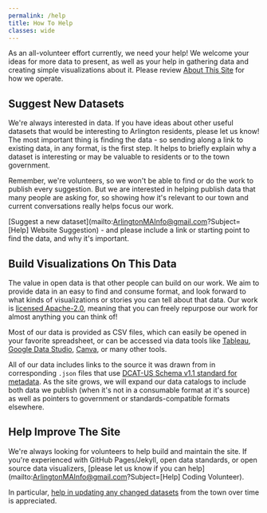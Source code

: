 ```yaml
---
permalink: /help
title: How To Help
classes: wide
---
```


As an all-volunteer effort currently, we need your help!  We welcome your ideas for more data to present, as well as your help in gathering data and creating simple visualizations about it.  Please review [About This Site](/about) for how we operate.

## Suggest New Datasets

We're always interested in data.  If you have ideas about other useful datasets that would be interesting to Arlington residents, please let us know!  The most important thing is finding the data - so sending along a link to existing data, in any format, is the first step.  It helps to briefly explain why a dataset is interesting or may be valuable to residents or to the town government.

Remember, we're volunteers, so we won't be able to find or do the work to publish every suggestion.  But we are interested in helping publish data that many people are asking for, so showing how it's relevant to our town and current conversations really helps focus our work.

[Suggest a new dataset](mailto:ArlingtonMAInfo@gmail.com?Subject=[Help] Website Suggestion) - and please include a link or starting point to find the data, and why it's important.

## Build Visualizations On This Data

The value in open data is that other people can build on our work.  We aim to provide data in an easy to find and consume format, and look forward to what kinds of visualizations or stories you can tell about that data.  Our work is [licensed Apache-2.0](https://arlingtonma.info/terms), meaning that you can freely repurpose our work for almost anything you can think of!

Most of our data is provided as CSV files, which can easily be opened in your favorite spreadsheet, or can be accessed via data tools like [Tableau](https://www.tableau.com/), [Google Data Studio](https://datastudio.google.com/), [Canva](https://www.canva.com/), or many other tools.

All of our data includes links to the source it was drawn from in corresponding `.json` files that use [DCAT-US Schema v1.1 standard for metadata](https://github.com/ArlingtonMA/arlingtonma.info/wiki/How-To-Add-A-Dataset#notes-on-json-metadata).  As the site grows, we will expand our data catalogs to include both data we publish (when it's not in a consumable format at it's source) as well as pointers to government or standards-compatible formats elsewhere.

## Help Improve The Site

We're always looking for volunteers to help build and maintain the site.  If you're experienced with GitHub Pages/Jekyll, open data standards, or open source data visualizers, [please let us know if you can help](mailto:ArlingtonMAInfo@gmail.com?Subject=[Help] Coding Volunteer).

In particular, [help in updating any changed datasets](/governance/town-website-updates) from the town over time is appreciated.

